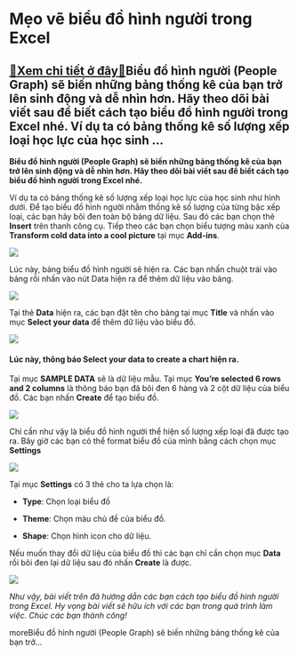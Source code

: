 Mẹo vẽ biểu đồ hình người trong Excel
=====================================

[:gift:Xem chi tiết ở đây:gift:](https://hddtvn.com/meo-ve-bieu-do-hinh-nguoi-trong-excel/)Biểu đồ hình người (People Graph) sẽ biến những bảng thống kê của bạn trở lên sinh động và dễ nhìn hơn. Hãy theo dõi bài viết sau để biết cách tạo biểu đồ hình người trong Excel nhé. Ví dụ ta có bảng thống kê số lượng xếp loại học lực của học sinh …
---------------------------------------------------------------------------------------------------------------------------------------------------------------------------------------------------------------------------------------------------------

**Biểu đồ hình người (People Graph) sẽ biến những bảng thống kê của bạn trở lên sinh động và dễ nhìn hơn. Hãy theo dõi bài viết sau để biết cách tạo biểu đồ hình người trong Excel nhé.**


Ví dụ ta có bảng thống kê số lượng xếp loại học lực của học sinh như hình dưới. Để tạo biểu đồ hình người nhằm thống kê số lượng của từng bậc xếp loại, các bạn hãy bôi đen toàn bộ bảng dữ liệu. Sau đó các bạn chọn thẻ **Insert** trên thanh công cụ. Tiếp theo các bạn chọn biểu tượng màu xanh của **Transform cold data into a cool picture** tại mục **Add-ins**.


[![](https://hddtvn.com/wp-content/uploads/2021/01/rNFqdZg.png)](https://hddtvn.com/wp-content/uploads/2021/01/rNFqdZg.png)


Lúc này, bảng biểu đồ hình người sẽ hiện ra. Các bạn nhấn chuột trái vào bảng rồi nhấn vào nút Data hiện ra để thêm dữ liệu vào bảng.


![](https://hddtvn.com/wp-content/uploads/2021/01/9TJhNnp.png)


Tại thẻ **Data** hiện ra, các bạn đặt tên cho bảng tại mục **Title** và nhấn vào mục **Select your data** để thêm dữ liệu vào biểu đồ.


![](https://hddtvn.com/wp-content/uploads/2021/01/SkTdNxT.png)


#### Lúc này, thông báo Select your data to create a chart hiện ra.


Tại mục **SAMPLE DATA** sẽ là dữ liệu mẫu. Tại mục **You’re selected 6 rows and 2 columns** là thông báo bạn đã bôi đen 6 hàng và 2 cột dữ liệu của biểu đồ. Các bạn nhấn **Create** để tạo biểu đồ.


![](https://hddtvn.com/wp-content/uploads/2021/01/dgNkTI9.png)


Chỉ cần như vậy là biểu đồ hình người thể hiện số lượng xếp loại đã được tạo ra. Bây giờ các bạn có thể format biểu đồ của mình bằng cách chọn mục **Settings**


![](https://hddtvn.com/wp-content/uploads/2021/01/eoC7mL8.png)


Tại mục **Settings** có 3 thẻ cho ta lựa chọn là:




* **Type**: Chọn loại biểu đồ

* **Theme**: Chọn màu chủ đề của biểu đồ.

* **Shape**: Chọn hình icon cho dữ liệu.



Nếu muốn thay đổi dữ liệu của biểu đồ thì các bạn chỉ cần chọn mục **Data** rồi bôi đen lại dữ liệu sau đó nhấn **Create** là được.


![](https://hddtvn.com/wp-content/uploads/2021/01/wLph1a7.png)


*Như vậy, bài viết trên đã hướng dẫn các bạn cách tạo biểu đồ hình người trong Excel. Hy vọng bài viết sẽ hữu ích với các bạn trong quá trình làm việc. Chúc các bạn thành công!*


moreBiểu đồ hình người (People Graph) sẽ biến những bảng thống kê của bạn trở…

